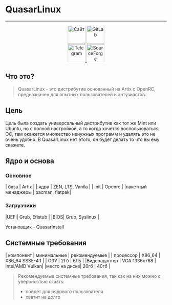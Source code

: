 <!-- markdownlint-disable first-line-h1 -->
<!-- markdownlint-disable html -->
<!-- markdownlint-disable no-duplicate-header -->

# QuasarLinux

<hr>
<div align="center">
  <a href="https://b-e-n-z1342.github.io/QuasarLinux" target="_blank">
    <img alt="Сайт" src="https://img.shields.io/badge/🌐-Официальный_сайт-blue" height="55" />
  </a>
  <a href="https://gitlab.com/users/Quasar_benz/projects" target="_blank">
    <img alt="GitLab" src="https://img.shields.io/badge/GitLab-Проекты-orange?logo=gitlab" height="55" />
  </a>
</div>

<div align="center">
  <a href="https://t.me/quasar_linux" target="_blank">
    <img alt="Telegram" src="https://img.shields.io/badge/Telegram-Канал-blue?logo=telegram" height="55" />
  </a>
  <a href="https://sourceforge.net/u/quasarbenz/profile" target="_blank">
    <img alt="SourceForge" src="https://img.shields.io/badge/SourceForge-Скачать-orange" height="55" />
  </a>
</div> 

## Что это? 

> QuasarLinux - это дистрибутив основанный на Artix с OpenRC, предназначен для опытных пользователей и энтузиастов. 

## Цель

Цель была создать универсальный дистрибутив как тот же Mint или Ubuntu, но с полной настройкой, а то когда хочется воспользоваться ОС, там окажется множество ненужных программ и удалять это не очень удобно. В QuasarLinux нет этого, он будет делать то что вы ему скажете.

## Ядро и основа

### Основное

| база | Artix |
| ядра | ZEN, LTS, Vanila |
| init | Openrc |
|пакетный менаджеры | pacman, flatpak|

### Загрузчики

|UEFI| Grub, Efistub  |
|BIOS| Grub, Syslinux |
 
Установщик - QuasarInstall

## Системные требования

|  компонент  |  минимальные  |  рекомендуемые  |
|  процессор  |    X86_64     | X86_64 SSSE-4.1 |
|   ОЗУ       | 2Гб           |  6ГБ            |
|Видеоадаптер | VGA 1336x768  | Intel/AMD Vulkan|
|место на диске| 20гб         | 40гб         |

> Рекомендуемые системные требования, так как на них можно с увероностью сказть: 
> - пойдёт для рядового пользователя
> - хватит на долго
